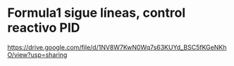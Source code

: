 # Formula1 sigue líneas, control reactivo PID









https://drive.google.com/file/d/1NV8W7KwN0Wq7s63KUYd_BSC5fKGeNKhO/view?usp=sharing
